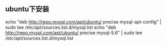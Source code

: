 ## ubuntu下安装
echo "deb http://repo.mysql.com/apt/ubuntu/ precise mysql-apt-config" | sudo tee /etc/apt/sources.list.d/mysql.list
echo "deb http://repo.mysql.com/apt/ubuntu/ precise mysql-5.6" | sudo tee /etc/apt/sources.list.d/mysql.list
